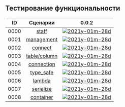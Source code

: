 
Тестирование функциональности
-----------------------------

[X1]: ../images/failed.png     "2021y-01m-28d"
[V1]: ../images/success.png    "2021y-01m-28d"
[E1]: ../images/nodata.png     "2021y-01m-28d"
[N1]: ../images/na.png         "2021y-01m-28d"

| **ID** | **Сценарии**      | **0.0.2**    |  
|:------:|:-----------------:|:------------:|  
|  0000  | [staff][0]        | [![][V1]][0] |  
|  0001  | [management][1]   | [![][V1]][1] |  
|  0002  | [connect][2]      | [![][V1]][2] |  
|  0003  | [table/column][3] | [![][V1]][3] |  
|  0004  | [connection][4]   | [![][V1]][4] |  
|  0005  | [type_safe][5]    | [![][E1]][5] |  
|  0006  | [lambda][6]       | [![][E1]][6] |  
|  0007  | [serialize][7]    | [![][E1]][7] |  
|  0008  | [container][8]    | [![][E1]][8] |  


[0]:  test/000-auto.md/#staff          "тестирование staff"  
[1]:  test/000-auto.md/#management     "тестирование глобальных функций управления базой данных"  
[2]:  test/000-auto.md/#connect        "тестирование db::connect, и конструкторов db::connection"  
[3]:  test/000-auto.md/#tablecolumn    "тестирование db::connection - управление таблицами/столбцами"  
[4]:  test/000-auto.md/#connection     "тестирование db::connection - методы класса"  
[5]:  test/000-auto.md/#type_safe      "тестирование db::request - типо-безопасность"  
[6]:  test/000-auto.md/#lambda         "тестирование db::request - работа с лябдами"  
[7]:  test/000-auto.md/#serialize      "тестирование db::request - работа с пользовательскими типами"  
[8]:  test/000-auto.md/#container      "тестирование db::request - работа с контейнерами"  


